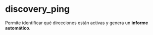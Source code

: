 # discovery_ping
Permite identificar qué direcciones están activas y genera un **informe automático**.
